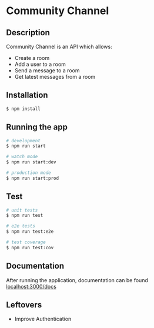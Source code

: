 # Community Channel

## Description

Community Channel is an API which allows:
- Create a room
- Add a user to a room
- Send a message to a room
- Get latest messages from a room

## Installation

```bash
$ npm install
```

## Running the app

```bash
# development
$ npm run start

# watch mode
$ npm run start:dev

# production mode
$ npm run start:prod
```

## Test

```bash
# unit tests
$ npm run test

# e2e tests
$ npm run test:e2e

# test coverage
$ npm run test:cov
```

## Documentation
After running the application, documentation can be found [localhost:3000/docs](localhost:3000/docs)

## Leftovers
- Improve Authentication
